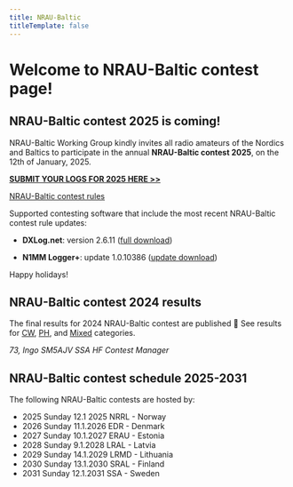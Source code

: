 ```yaml
---
title: NRAU-Baltic
titleTemplate: false
---
```


# Welcome to NRAU-Baltic contest page!

## NRAU-Baltic contest 2025 is coming!

<script setup lang="ts">
  import ContestTimer from '@/components/ContestTimer.vue'
</script>

<ClientOnly><ContestTimer /></ClientOnly>

NRAU-Baltic Working Group kindly invites all radio amateurs of the Nordics and Baltics to participate in the annual **NRAU-Baltic contest 2025**, on the 12th of January, 2025.

**[SUBMIT YOUR LOGS FOR 2025 HERE >>](https://logs.nraubaltic.eu/submit/6777b7bc8a96487522d6b473)**

[NRAU-Baltic contest rules](/rules)

Supported contesting software that include the most recent NRAU-Baltic contest rule updates:

* **DXLog.net**: version 2.6.11 ([full download](http://www.dxlog.net/sw/files/DXLog.net-2.6.11.msi))

* **N1MM Logger+**: update 1.0.10386 ([update download](https://n1mmwp.hamdocs.com/mmfile/get/file/N1MM-Logger-FullInstaller-1.0.10386.exe))

Happy holidays!

## NRAU-Baltic contest 2024 results

The final results for 2024 NRAU-Baltic contest are published 🎉 See results for [CW](/cw), [PH](/ph), and [Mixed](/mixed) categories. 

_73, Ingo SM5AJV SSA HF Contest Manager_

## NRAU-Baltic contest schedule 2025-2031

The following NRAU-Baltic contests are hosted by:

- 2025 Sunday 12.1 2025 NRRL - Norway
- 2026 Sunday 11.1.2026 EDR - Denmark
- 2027 Sunday 10.1.2027 ERAU - Estonia
- 2028 Sunday 9.1.2028 LRAL - Latvia
- 2029 Sunday 14.1.2029 LRMD - Lithuania
- 2030 Sunday 13.1.2030 SRAL - Finland
- 2031 Sunday 12.1.2031 SSA - Sweden
